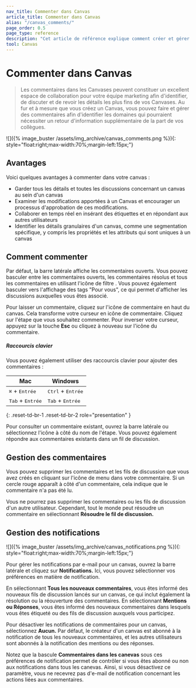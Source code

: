 ```yaml
---
nav_title: Commenter dans Canvas
article_title: Commenter dans Canvas
alias: "/canvas_comments/"
page_order: 0.5
page_type: reference
description: "Cet article de référence explique comment créer et gérer des commentaires dans vos canevas."
tool: Canvas
---
```


# Commenter dans Canvas

> Les commentaires dans les Canvases peuvent constituer un excellent espace de collaboration pour votre équipe marketing afin d'identifier, de discuter et de revoir les détails les plus fins de vos Canvases. Au fur et à mesure que vous créez un Canvas, vous pouvez faire et gérer des commentaires afin d'identifier les domaines qui pourraient nécessiter un retour d'information supplémentaire de la part de vos collègues.

![]({% image_buster /assets/img_archive/canvas_comments.png %}){: style="float:right;max-width:70%;margin-left:15px;"}

## Avantages

Voici quelques avantages à commenter dans votre canvas :
- Garder tous les détails et toutes les discussions concernant un canvas au sein d'un canvas
- Examiner les modifications apportées à un Canvas et encourager un processus d'approbation de ces modifications.
- Collaborer en temps réel en insérant des étiquettes et en répondant aux autres utilisateurs 
- Identifier les détails granulaires d'un canvas, comme une segmentation spécifique, y compris les propriétés et les attributs qui sont uniques à un canvas

## Comment commenter

Par défaut, la barre latérale affiche les commentaires ouverts. Vous pouvez basculer entre les commentaires ouverts, les commentaires résolus et tous les commentaires en utilisant l'icône de filtre <i class="fa-solid fa-sliders"></i>. Vous pouvez également basculer vers l'affichage des tags "Pour vous", ce qui permet d'afficher les discussions auxquelles vous êtes associé.

Pour laisser un commentaire, cliquez sur l'icône de commentaire <i class="fas fa-comment"></i> en haut du canvas. Cela transforme votre curseur en icône de commentaire. Cliquez sur l'étape que vous souhaitez commenter. Pour inverser votre curseur, appuyez sur la touche **Esc** ou cliquez à nouveau sur l'icône du commentaire. 

##### Raccourcis clavier

Vous pouvez également utiliser des raccourcis clavier pour ajouter des commentaires :

| Mac | Windows |
| --- | --- |
| <kbd>⌘</kbd> + <kbd>Entrée</kbd> | <kbd>Ctrl</kbd> + <kbd>Entrée</kbd>|
| <kbd>Tab</kbd> + <kbd>Entrée</kbd> | <kbd>Tab</kbd> + <kbd>Entrée</kbd> |
{: .reset-td-br-1 .reset-td-br-2 role="presentation" }

Pour consulter un commentaire existant, ouvrez la barre latérale ou sélectionnez l'icône <i class="fas fa-comment"></i> à côté du nom de l'étape. Vous pouvez également répondre aux commentaires existants dans un fil de discussion. 

## Gestion des commentaires

Vous pouvez supprimer les commentaires et les fils de discussion que vous avez créés en cliquant sur l'icône de menu <i class="fa-solid fa-ellipsis-vertical"></i> dans votre commentaire. Si un cercle rouge apparaît à côté d'un commentaire, cela indique que le commentaire n'a pas été lu.

Vous ne pourrez pas supprimer les commentaires ou les fils de discussion d'un autre utilisateur. Cependant, tout le monde peut résoudre un commentaire en sélectionnant **Résoudre le fil de discussion.**

## Gestion des notifications

![]({% image_buster /assets/img_archive/canvas_notifications.png %}){: style="float:right;max-width:70%;margin-left:15px;"}

Pour gérer les notifications par e-mail pour un canvas, ouvrez la barre latérale et cliquez sur <i class="fa-solid fa-bell"></i> **Notifications.** Ici, vous pouvez sélectionner vos préférences en matière de notification.

En sélectionnant **Tous les nouveaux commentaires**, vous êtes informé des nouveaux fils de discussion lancés sur un canvas, ce qui inclut également la résolution ou la réouverture des commentaires. En sélectionnant **Mentions ou Réponses**, vous êtes informé des nouveaux commentaires dans lesquels vous êtes étiqueté ou des fils de discussion auxquels vous participez.

Pour désactiver les notifications de commentaires pour un canvas, sélectionnez **Aucun.** Par défaut, le créateur d'un canvas est abonné à la notification de tous les nouveaux commentaires, et les autres utilisateurs sont abonnés à la notification des mentions ou des réponses.

Notez que la bascule **Commentaires dans les canevas** sous ces préférences de notification permet de contrôler si vous êtes abonné ou non aux notifications dans tous les canevas. Ainsi, si vous désactivez ce paramètre, vous ne recevrez pas d'e-mail de notification concernant les actions liées aux commentaires.


